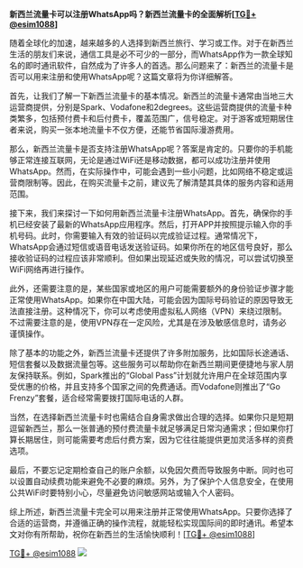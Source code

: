 **新西兰流量卡可以注册WhatsApp吗？新西兰流量卡的全面解析[[TG💪+ @esim1088](https://t.me/s/esim1088)]**

随着全球化的加速，越来越多的人选择到新西兰旅行、学习或工作。对于在新西兰生活的朋友们来说，通信工具是必不可少的一部分，而WhatsApp作为一款全球知名的即时通讯软件，自然成为了许多人的首选。那么问题来了：新西兰的流量卡是否可以用来注册和使用WhatsApp呢？这篇文章将为你详细解答。

首先，让我们了解一下新西兰流量卡的基本情况。新西兰的流量卡通常由当地三大运营商提供，分别是Spark、Vodafone和2degrees。这些运营商提供的流量卡种类繁多，包括预付费卡和后付费卡，覆盖范围广，信号稳定。对于游客或短期居住者来说，购买一张本地流量卡不仅方便，还能节省国际漫游费用。

那么，新西兰流量卡是否支持注册WhatsApp呢？答案是肯定的。只要你的手机能够正常连接互联网，无论是通过WiFi还是移动数据，都可以成功注册并使用WhatsApp。然而，在实际操作中，可能会遇到一些小问题，比如网络不稳定或运营商限制等。因此，在购买流量卡之前，建议先了解清楚其具体的服务内容和适用范围。

接下来，我们来探讨一下如何用新西兰流量卡注册WhatsApp。首先，确保你的手机已经安装了最新的WhatsApp应用程序。然后，打开APP并按照提示输入你的手机号码。此时，你需要输入有效的验证码以完成验证过程。通常情况下，WhatsApp会通过短信或语音电话发送验证码。如果你所在的地区信号良好，那么接收验证码的过程应该非常顺利。但如果出现延迟或失败的情况，可以尝试切换至WiFi网络再进行操作。

此外，还需要注意的是，某些国家或地区的用户可能需要额外的身份验证步骤才能正常使用WhatsApp。如果你在中国大陆，可能会因为国际号码验证的原因导致无法直接注册。这种情况下，你可以考虑使用虚拟私人网络（VPN）来绕过限制。不过需要注意的是，使用VPN存在一定风险，尤其是在涉及敏感信息时，请务必谨慎操作。

除了基本的功能之外，新西兰流量卡还提供了许多附加服务，比如国际长途通话、短信套餐以及数据流量包等。这些服务可以帮助你在新西兰期间更便捷地与家人朋友保持联系。例如，Spark推出的“Global Pass”计划就允许用户在全球范围内享受优惠的价格，并且支持多个国家之间的免费通话。而Vodafone则推出了“Go Frenzy”套餐，适合经常需要拨打国际电话的人群。

当然，在选择新西兰流量卡时也需结合自身需求做出合理的选择。如果你只是短期逗留新西兰，那么一张普通的预付费流量卡就足够满足日常沟通需求；但如果你打算长期居住，则可能需要考虑后付费方案，因为它往往能提供更加灵活多样的资费选项。

最后，不要忘记定期检查自己的账户余额，以免因欠费而导致服务中断。同时也可以设置自动续费功能来避免不必要的麻烦。另外，为了保护个人信息安全，在使用公共WiFi时要特别小心，尽量避免访问敏感网站或输入个人密码。

综上所述，新西兰流量卡完全可以用来注册并正常使用WhatsApp。只要你选择了合适的运营商，并遵循正确的操作流程，就能轻松实现国际间的即时通讯。希望本文对你有所帮助，祝你在新西兰的生活愉快顺利！[[TG💪+ @esim1088](https://t.me/s/esim1088)]

[TG💪+ @esim1088](https://t.me/s/esim1088) ![](https://i.postimg.cc/4NQfJmqS/Snipaste-2025-05-13-00-14-12.png)
